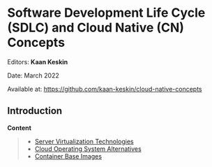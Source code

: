 # Software Development Life Cycle (SDLC) and Cloud Native (CN) Concepts

Editors: **Kaan Keskin**

Date: March 2022

Available at: https://github.com/kaan-keskin/cloud-native-concepts

## Introduction

**Content**

> - [Server Virtualization Technologies](Server-Virtualization.md)
> - [Cloud Operating System Alternatives](Cloud-OS-Alternatives.md)
> - [Container Base Images](Cloud-OS-Alternatives.md)
